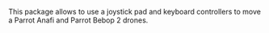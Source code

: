 This package allows to use a joystick pad and keyboard controllers to move a Parrot Anafi and Parrot Bebop 2 drones.